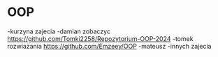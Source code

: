 # OOP
 -kurzyna zajecia
-damian zobaczyc
https://github.com/Tomki2258/Repozytorium-OOP-2024 -tomek rozwiazania
https://github.com/Emzeey/OOP -mateusz
-innych zajecia
